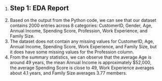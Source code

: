 1. ## Step 1: EDA Report
2. Based on the output from the Python code, we can see that our dataset contains 2000 entries across 8 categories: CustomerID, Gender, Age, Annual Income, Spending Score, Profession, Work Experience, and Family Size.
3. The dataset does not contain any missing values for CustomerID, Age, Annual Income, Spending Score, Work Experience, and Family Size, but it does have some missing values for the Profession column.
4. From the summary statistics, we can observe that the average Age is around 49 years, the mean Annual Income is approximately $52,000, the average Spending Score is close to 49, Work Experience averages about 4.1 years, and Family Size averages 3.77 members.

